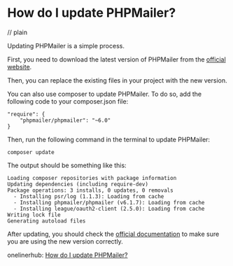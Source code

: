 # How do I update PHPMailer?
// plain

Updating PHPMailer is a simple process.

First, you need to download the latest version of PHPMailer from the [official website](https://github.com/PHPMailer/PHPMailer).

Then, you can replace the existing files in your project with the new version.

You can also use composer to update PHPMailer. To do so, add the following code to your composer.json file:

```
"require": {
    "phpmailer/phpmailer": "~6.0"
}
```

Then, run the following command in the terminal to update PHPMailer:

```
composer update
```

The output should be something like this:

```
Loading composer repositories with package information
Updating dependencies (including require-dev)
Package operations: 3 installs, 0 updates, 0 removals
  - Installing psr/log (1.1.3): Loading from cache
  - Installing phpmailer/phpmailer (v6.1.7): Loading from cache
  - Installing league/oauth2-client (2.5.0): Loading from cache
Writing lock file
Generating autoload files
```

After updating, you should check the [official documentation](https://github.com/PHPMailer/PHPMailer/wiki/Tutorial) to make sure you are using the new version correctly.

onelinerhub: [How do I update PHPMailer?](https://onelinerhub.com/phpmailer/how-do-i-update-phpmailer)